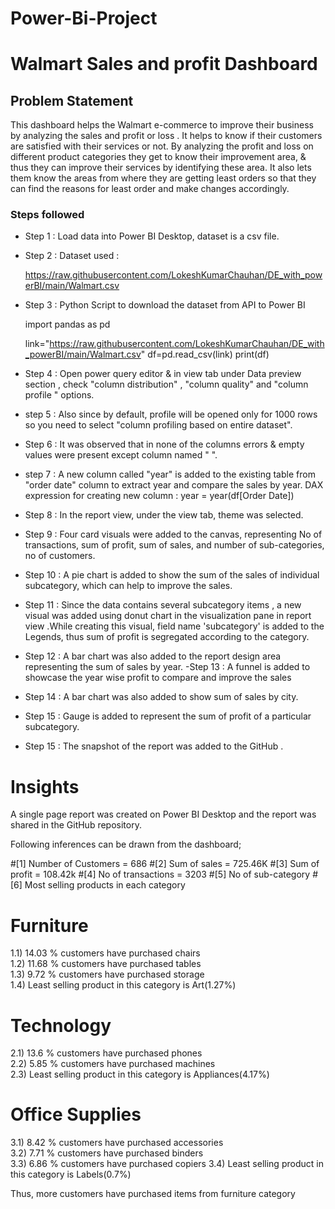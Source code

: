 # Power-Bi-Project
# Walmart Sales and profit Dashboard 

## Problem Statement

This dashboard helps the Walmart e-commerce  to improve their business by analyzing the sales and profit or loss . It helps to  know if their customers are satisfied with their services or not. By analyzing the profit and loss on different product categories they get to know their improvement area, & thus they can improve their services by identifying these area. It also lets them know the areas from where they are getting least orders so that they can find the reasons for least order and make changes accordingly. 


### Steps followed 

- Step 1 : Load data into Power BI Desktop, dataset is a csv file.

- Step 2 : Dataset used :  

   https://raw.githubusercontent.com/LokeshKumarChauhan/DE_with_powerBI/main/Walmart.csv

- Step 3 : Python Script to download the dataset from API to Power BI
  
     import pandas as pd

     link="https://raw.githubusercontent.com/LokeshKumarChauhan/DE_with_powerBI/main/Walmart.csv"
     df=pd.read_csv(link)
     print(df)

- Step 4 : Open power query editor & in view tab under Data preview section , check "column distribution" , "column quality" and "column profile " options.
- step 5 : Also since by default, profile will be opened only for 1000 rows so you need to select "column profiling based on entire dataset".
- Step 6 : It was observed that in none of the columns errors & empty values were present except column named "    ".
- step 7 : A new column called "year" is added to the existing table from "order date" column to extract year and compare the sales by year.
    DAX expression for creating new column : 
     year = year(df[Order Date])

- Step 8 : In the report view, under the view tab, theme was selected.

- Step 9 : Four card visuals were added to the canvas, representing No of transactions, sum of profit, sum of sales, and number of sub-categories, no of customers.

- Step 10 : A pie chart is added to show the sum of the sales of individual subcategory, which can help to improve the sales.
- Step 11 : Since the data contains several subcategory items , a new visual was added using donut chart in the visualization pane in report view .While creating this visual, field name 'subcategory' is added to the Legends, thus sum of profit is segregated according to the category.

- Step 12 : A bar chart was also added to the report design area representing the sum of sales by year.
-Step 13 : A funnel is added to showcase the year wise profit to compare and improve the sales

- Step 14 : A bar chart was also added to show sum of sales by city.
- Step 15 : Gauge is added to represent the sum of profit of a particular subcategory.
- Step 15 : The snapshot of the report was added to the GitHub .

  
 # Insights            
 
 A single page report was created on Power BI Desktop and the report was shared in the GitHub repository.

 Following inferences can be drawn from the dashboard;

 #[1] Number of Customers = 686
 #[2] Sum of sales = 725.46K
 #[3] Sum of profit = 108.42k
 #[4] No of transactions = 3203
 #[5] No of sub-category
 #[6] Most selling products in each category

 # Furniture

 1.1) 14.03 % customers have purchased  chairs      
 1.2) 11.68 % customers have purchased  tables      
 1.3) 9.72 % customers have purchased  storage  
 1.4) Least selling product in this category is Art(1.27%)    

  # Technology

 2.1) 13.6 % customers have purchased  phones      
 2.2) 5.85 % customers have purchased  machines     
 2.3) Least selling product in this category is Appliances(4.17%) 

  # Office Supplies

 3.1) 8.42 % customers have purchased  accessories      
 3.2) 7.71 % customers have purchased  binders      
 3.3) 6.86 % customers have purchased  copiers
 3.4) Least selling product in this category is Labels(0.7%) 

Thus, more customers have purchased items from furniture category 
 

